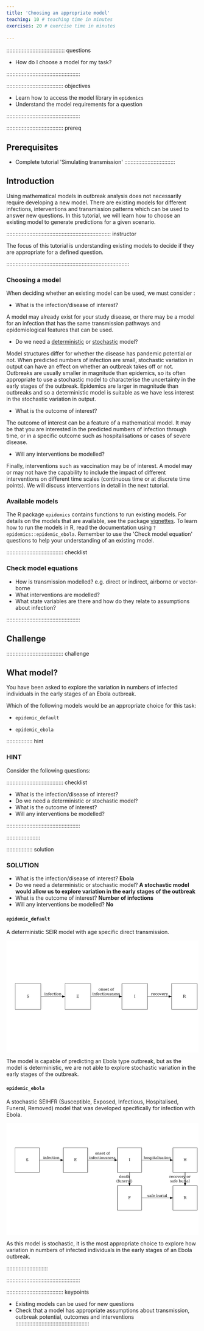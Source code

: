 ```yaml
---
title: 'Choosing an appropriate model'
teaching: 10 # teaching time in minutes
exercises: 20 # exercise time in minutes

---
```





:::::::::::::::::::::::::::::::::::::: questions 

- How do I choose a model for my task?


::::::::::::::::::::::::::::::::::::::::::::::::

::::::::::::::::::::::::::::::::::::: objectives

- Learn how to access the model library in `epidemics`
- Understand the model requirements for a question 

::::::::::::::::::::::::::::::::::::::::::::::::

::::::::::::::::::::::::::::::::::::: prereq

## Prerequisites
+ Complete tutorial 'Simulating transmission'
:::::::::::::::::::::::::::::::::


## Introduction

Using mathematical models in outbreak analysis does not necessarily require developing a new model. There are existing models for different infections, interventions and transmission patterns which can be used to answer new questions. In this tutorial, we will learn how to choose an existing model to generate predictions for a given scenario.

:::::::::::::::::::::::::::::::::::::::::::::::::::::::::::::::::::: instructor

The focus of this tutorial is understanding existing models to decide if they are appropriate for a defined question. 

::::::::::::::::::::::::::::::::::::::::::::::::::::::::::::::::::::::::::::::::

### Choosing a model 

When deciding whether an existing model can be used, we must consider :

+ What is the infection/disease of interest? 

A model may already exist for your study disease, or there may be a model for an infection that has the same transmission pathways and epidemiological features that can be used. 

+ Do we need a [deterministic](../learners/reference.md#deterministic) or [stochastic](../learners/reference.md#stochastic) model? 

Model structures differ for whether the disease has pandemic potential or not. When predicted numbers of infection are small, stochastic variation in output can have an effect on whether an outbreak takes off or not. Outbreaks are usually smaller in magnitude than epidemics, so its often appropriate to use a stochastic model to characterise the uncertainty in the early stages of the outbreak. Epidemics are larger in magnitude than outbreaks and so a deterministic model is suitable as we have less interest in the stochastic variation in output. 

+ What is the outcome of interest?

The outcome of interest can be a feature of a mathematical model. It may be that you are interested in the predicted numbers of infection through time, or in a specific outcome such as hospitalisations or cases of severe disease.

+ Will any interventions be modelled? 

Finally, interventions such as vaccination may be of interest. A model may or may not have the capability to include the impact of different interventions on different time scales (continuous time or at discrete time points). We will discuss interventions in detail in the next tutorial.

### Available  models
 
The R package `epidemics` contains functions to run existing models.
For details on the models that are available, see the package [vignettes](https://epiverse-trace.github.io/epidemics/articles). To learn how to run the models in R, read the documentation using `?epidemics::epidemic_ebola`. Remember to use the 'Check model equation' questions to help your understanding of an  existing model. 

::::::::::::::::::::::::::::::::::::: checklist
### Check model equations

- How is transmission modelled? e.g. direct or indirect, airborne or vector-borne
- What interventions are modelled? 
- What state variables are there and how do they relate to assumptions about infection?

::::::::::::::::::::::::::::::::::::::::::::::::



## Challenge

::::::::::::::::::::::::::::::::::::: challenge

## What model?

You have been asked to explore the variation in numbers of infected individuals in the early stages of an Ebola outbreak. 

Which of the following models would be an appropriate choice for this task:

+  `epidemic_default`

+ `epidemic_ebola`

::::::::::::::::: hint

### HINT

Consider the following questions:

::::::::::::::::::::::::::::::::::::: checklist

+ What is the infection/disease of interest? 
+ Do we need a deterministic or stochastic model? 
+ What is the outcome of interest?
+ Will any interventions be modelled? 

::::::::::::::::::::::::::::::::::::::::::::::::


::::::::::::::::::::::


::::::::::::::::: solution

### SOLUTION


+ What is the infection/disease of interest? **Ebola**
+ Do we need a deterministic or stochastic model?  **A stochastic model would allow us to explore variation in the early stages of the outbreak**
+ What is the outcome of interest? **Number of infections**
+ Will any interventions be modelled? **No**

#### `epidemic_default`

A deterministic SEIR model with age specific direct transmission. 

<img src="fig/model-choices-rendered-diagram-1.png" style="display: block; margin: auto;" />


The model is capable of predicting an Ebola type outbreak, but as the model is deterministic, we are not able to explore stochastic variation in the early stages of the outbreak.


#### `epidemic_ebola`

A stochastic SEIHFR (Susceptible, Exposed, Infectious, Hospitalised, Funeral, Removed) model that was developed specifically for infection with Ebola.

<img src="fig/model-choices-rendered-unnamed-chunk-1-1.png" style="display: block; margin: auto;" />



As this model is stochastic, it is the most appropriate choice to explore how variation in numbers of infected individuals in the early stages of an Ebola outbreak. 


:::::::::::::::::::::::::::


::::::::::::::::::::::::::::::::::::::::::::::::



::::::::::::::::::::::::::::::::::::: keypoints 

- Existing models can be used for new questions
- Check that a model has appropriate assumptions about transmission, outbreak potential, outcomes and interventions 
::::::::::::::::::::::::::::::::::::::::::::::::
